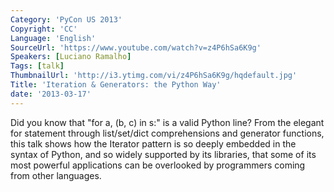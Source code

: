 ```yaml
---
Category: 'PyCon US 2013'
Copyright: 'CC'
Language: 'English'
SourceUrl: 'https://www.youtube.com/watch?v=z4P6hSa6K9g'
Speakers: [Luciano Ramalho]
Tags: [talk]
ThumbnailUrl: 'http://i3.ytimg.com/vi/z4P6hSa6K9g/hqdefault.jpg'
Title: 'Iteration & Generators: the Python Way'
date: '2013-03-17'
---
```

Did you know that "for a, (b, c) in s:" is a valid Python line? From the elegant for statement through list/set/dict comprehensions and generator functions, this talk shows how the Iterator pattern is so deeply embedded in the syntax of Python, and so widely supported by its libraries, that some of its most powerful applications can be overlooked by programmers coming from other languages.